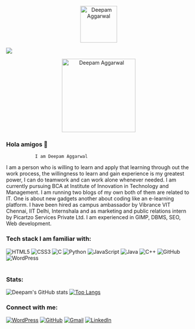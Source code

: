 <p align="center">
<img width="100px" src="https://deepam-aggarwal.github.io/CV/DAA.jpg" align="center" alt="Deepam Aggarwal" /><br>
</p>  

![](https://komarev.com/ghpvc/?username=Deepam-Aggarwal&color=blueviolet)<br>

<p align="center">
<img width="200px" src="https://deepam-aggarwal.github.io/codify/assets/DA1.jpg" align="center" alt="Deepam Aggarwal" />
</p>

### Hola amigos 👋 
               I am Deepam Aggarwal
I am a person who is willing to learn and apply that learning through out the work process, the willingness to learn and gain experience is my greatest power, I can do teamwork and can work alone whenever needed. I am currently pursuing BCA at Institute of Innovation in Technology and Management. I am running two blogs of my own both of them are related to IT. One is about new gadgets another about coding like an e-learning platform. I have been hired as campus ambassador by Vibrance VIT Chennai, IIT Delhi, Internshala and as marketing and public relations intern by Picartzo Services Private Ltd. I am experienced in GIMP, DBMS, SEO, Web development.
<!--
**Deepam-Aggarwal/Deepam-Aggarwal** is a ✨ _special_ ✨ repository because its `README.md` (this file) appears on your GitHub profile.

Here are some ideas to get you started:

- 🔭 I’m currently working on ...
- 🌱 I’m currently learning ...
- 👯 I’m looking to collaborate on ...
- 🤔 I’m looking for help with ...
- 💬 Ask me about ...
- 📫 How to reach me: ...
- 😄 Pronouns: ...
- ⚡ Fun fact: ...
-->
### Tech stack I am familiar with:
<div class="row">
<img alt="HTML5" src="https://img.shields.io/badge/html5%20-%23E34F26.svg?&style=for-the-badge&logo=html5&logoColor=white"/>
<img alt="CSS3" src="https://img.shields.io/badge/css3%20-%231572B6.svg?&style=for-the-badge&logo=css3&logoColor=white"/>
<!--<img alt="Bootstrap" src="https://img.shields.io/badge/bootstrap%20-%23563D7C.svg?&style=for-the-badge&logo=bootstrap&logoColor=white"/>-->
<img alt="C" src="https://img.shields.io/badge/c%20-%2300599C.svg?&style=for-the-badge&logo=c&logoColor=white"/>
<img alt="Python" src="https://img.shields.io/badge/python%20-%2314354C.svg?&style=for-the-badge&logo=python&logoColor=white"/>
<img alt="JavaScript" src="https://img.shields.io/badge/javascript%20-%23323330.svg?&style=for-the-badge&logo=javascript&logoColor=%23F7DF1E"/>
<img alt="Java" src="https://img.shields.io/badge/-JAVA-orange?logo=java&logoColor=black&style=for-the-badge"/>
<img alt="C++" src="https://img.shields.io/badge/c++%20-%2300599C.svg?&style=for-the-badge&logo=c%2B%2B&ogoColor=white"/>
<!--<img alt="React" src="https://img.shields.io/badge/react%20-%2320232a.svg?&style=for-the-badge&logo=react&logoColor=%2361DAFB"/>
<img alt="NodeJS" src="https://img.shields.io/badge/node.js%20-%2343853D.svg?&style=for-the-badge&logo=node.js&logoColor=white"/>
<img alt="Git" src="https://img.shields.io/badge/git%20-%23F05033.svg?&style=for-the-badge&logo=git&logoColor=white"/>-->
<img alt="GitHub" src="https://img.shields.io/badge/github%20-%23121011.svg?&style=for-the-badge&logo=github&logoColor=white"/>
<img alt="WordPress" src="https://img.shields.io/badge/WordPress%20-%23117AC9.svg?&style=for-the-badge&logo=WordPress&logoColor=white"/>
<!--<img alt="MongoDB" src ="https://img.shields.io/badge/MongoDB-%234ea94b.svg?&style=for-the-badge&logo=mongodb&logoColor=white"/>-->
</div><br>

### Stats:

![Deepam's GitHub stats](https://github-readme-stats.vercel.app/api?username=Deepam-Aggarwal&count_private=true&show_icons=true&theme=radical)
[![Top Langs](https://github-readme-stats.vercel.app/api/top-langs/?username=Deepam-Aggarwal)](https://github.com/Deepam-Aggarwal&title_color=fff&icon_color=79ff97&text_color=9f9f9f&bg_color=151515)

### Connect with me: 
<a href="https://deepamaggarwalportfolio.wordpress.com/"><img alt="WordPress" src="https://img.shields.io/badge/Portfolio%20-%23117AC9.svg?&style=for-the-badge&logo=WordPress&logoColor=white"/></a> 
<a href="https://deepam-aggarwal.github.io/Deepam-Portfolio/index.html"><img alt="GitHub" src="https://img.shields.io/badge/CV%20-%23121011.svg?&style=for-the-badge&logo=github&logoColor=white"/></a>
<a href="mailto:deepamaggarwal068@gmail.com"><img alt="Gmail" src="https://img.shields.io/badge/Gmail-D14836?style=for-the-badge&logo=gmail&logoColor=white" /></a> 
<a href="https://www.linkedin.com/in/deepam-aggarwal-5b22b51a5/"><img alt="LinkedIn" src="https://img.shields.io/badge/linkedin%20-%230077B5.svg?&style=for-the-badge&logo=linkedin&logoColor=white"/></a>
